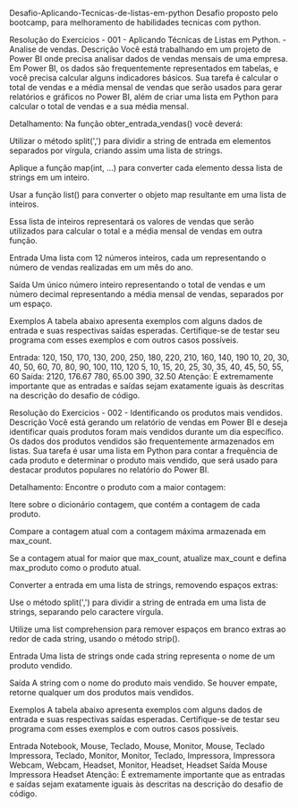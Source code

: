 Desafio-Aplicando-Tecnicas-de-listas-em-python
Desafio proposto pelo bootcamp, para melhoramento de habilidades tecnicas com python.

Resolução do Exercicios - 001 - Aplicando Técnicas de Listas em Python. - Analise de vendas.
Descrição
Você está trabalhando em um projeto de Power BI onde precisa analisar dados de vendas mensais de uma empresa. Em Power BI, os dados são frequentemente representados em tabelas, e você precisa calcular alguns indicadores básicos. Sua tarefa é calcular o total de vendas e a média mensal de vendas que serão usados para gerar relatórios e gráficos no Power BI, além de criar uma lista em Python para calcular o total de vendas e a sua média mensal.

Detalhamento:
Na função obter_entrada_vendas() você deverá:

Utilizar o método split(',') para dividir a string de entrada em elementos separados por vírgula, criando assim uma lista de strings.

Aplique a função map(int, ...) para converter cada elemento dessa lista de strings em um inteiro.

Usar a função list() para converter o objeto map resultante em uma lista de inteiros.

Essa lista de inteiros representará os valores de vendas que serão utilizados para calcular o total e a média mensal de vendas em outra função.

Entrada
Uma lista com 12 números inteiros, cada um representando o número de vendas realizadas em um mês do ano.

Saída
Um único número inteiro representando o total de vendas e um número decimal representando a média mensal de vendas, separados por um espaço.

Exemplos
A tabela abaixo apresenta exemplos com alguns dados de entrada e suas respectivas saídas esperadas. Certifique-se de testar seu programa com esses exemplos e com outros casos possíveis.

Entrada:
120, 150, 170, 130, 200, 250, 180, 220, 210, 160, 140, 190
10, 20, 30, 40, 50, 60, 70, 80, 90, 100, 110, 120
5, 10, 15, 20, 25, 30, 35, 40, 45, 50, 55, 60
Saída:
2120, 176.67
780, 65.00
390, 32.50
Atenção: É extremamente importante que as entradas e saídas sejam exatamente iguais às descritas na descrição do desafio de código.

Resolução do Exercicios - 002 - Identificando os produtos mais vendidos.
Descrição
Você está gerando um relatório de vendas em Power BI e deseja identificar quais produtos foram mais vendidos durante um dia específico. Os dados dos produtos vendidos são frequentemente armazenados em listas. Sua tarefa é usar uma lista em Python para contar a frequência de cada produto e determinar o produto mais vendido, que será usado para destacar produtos populares no relatório do Power BI.

Detalhamento:
Encontre o produto com a maior contagem:

Itere sobre o dicionário contagem, que contém a contagem de cada produto.

Compare a contagem atual com a contagem máxima armazenada em max_count.

Se a contagem atual for maior que max_count, atualize max_count e defina max_produto como o produto atual.

Converter a entrada em uma lista de strings, removendo espaços extras:

Use o método split(',') para dividir a string de entrada em uma lista de strings, separando pelo caractere vírgula.

Utilize uma list comprehension para remover espaços em branco extras ao redor de cada string, usando o método strip().

Entrada
Uma lista de strings onde cada string representa o nome de um produto vendido.

Saída
A string com o nome do produto mais vendido. Se houver empate, retorne qualquer um dos produtos mais vendidos.

Exemplos
A tabela abaixo apresenta exemplos com alguns dados de entrada e suas respectivas saídas esperadas. Certifique-se de testar seu programa com esses exemplos e com outros casos possíveis.

Entrada
Notebook, Mouse, Teclado, Mouse, Monitor, Mouse, Teclado
Impressora, Teclado, Monitor, Monitor, Teclado, Impressora, Impressora
Webcam, Webcam, Headset, Monitor, Headset, Headset
Saída
Mouse
Impressora
Headset
Atenção: É extremamente importante que as entradas e saídas sejam exatamente iguais às descritas na descrição do desafio de código.


